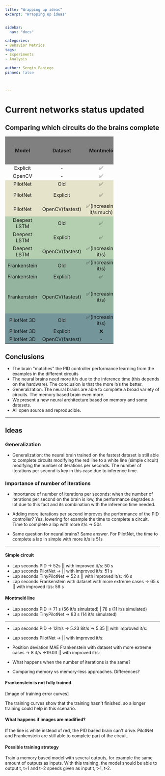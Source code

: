 ```yaml
---
title: "Wrapping up ideas"
excerpt: "Wrapping up ideas"


sidebar:
  nav: "docs"

categories:
- Behavior Metrics
tags:
- Experiments
- Analysis

author: Sergio Paniego
pinned: false



---
```



# Current networks status updated


<style>
    .page {
      padding-right: 0px;
    }
    .heatMap {
        width: 70%;
        text-align: center;
    }
    .heatMap th {
        background: grey;
        word-wrap: break-word;
        text-align: center;
    }
    .heatMap tr:nth-child(3) { background: #E5E3C9; }
    .heatMap tr:nth-child(4) { background: #E5E3C9; }
    .heatMap tr:nth-child(5) { background: #E5E3C9; }
    .heatMap tr:nth-child(6) { background: #B4CFB0; }
    .heatMap tr:nth-child(7) { background: #B4CFB0; }
    .heatMap tr:nth-child(8) { background: #B4CFB0; }
    .heatMap tr:nth-child(9) { background: #94B49F; }
    .heatMap tr:nth-child(10) { background: #94B49F; }
    .heatMap tr:nth-child(11) { background: #94B49F; }
    .heatMap tr:nth-child(12) { background: #74959A; }
    .heatMap tr:nth-child(13) { background: #74959A; }
    .heatMap tr:nth-child(14) { background: #74959A; }
    .heatMap tr:nth-child(15) { background: #789395; }
    .heatMap tr:nth-child(16) { background: #789395; }
    .heatMap tr:nth-child(17) { background: #789395; }
    .heatMap tr:nth-child(18) { background: #E5E3C9; }
    .heatMap tr:nth-child(19) { background: #E5E3C9; }
    .heatMap tr:nth-child(20) { background: #E5E3C9; }


    .heatMap-2 {
        width: 100%;
        text-align: center;
    }
    .heatMap-2 th {
        background: grey;
        word-wrap: break-word;
        text-align: center;
    }
    .heatMap-2 tr:nth-child(4) { background: #E5E3C9; }
    .heatMap-2 tr:nth-child(5) { background: #E5E3C9; }
    .heatMap-2 tr:nth-child(6) { background: #E5E3C9; }
    .heatMap-2 tr:nth-child(7) { background: #B4CFB0; }
    .heatMap-2 tr:nth-child(8) { background: #B4CFB0; }
    .heatMap-2 tr:nth-child(9) { background: #B4CFB0; }
</style>


## Comparing which circuits do the brains complete

<table class="heatMap">
<thead>
<tr>
  <th>Model</th>
  <th>Dataset</th>
  <th>Montmeló</th>
  <th>Simple circuit no red line</th>
  <th>Simple circuit no line no wall</th>
  <th>Simple circuit white road</th>
  <th>Simple circuit white road no line</th>
</tr>
</thead>
<tbody>
<tr>
  <td>Explicit</td>
  <td>-</td>
  <td>✅</td>
  <td>❌</td>
  <td>❌</td>
  <td>✅</td>
  <td>❌</td>
</tr>
<tr>
  <td>OpenCV</td>
  <td>-</td>
  <td>✅</td>
  <td>❌</td>
  <td>❌</td>
  <td>✅</td>
  <td>❌</td>
</tr>
<tr>
  <td>PilotNet</td>
  <td>Old</td>
  <td>✅</td>
  <td>❌</td>
  <td>✅</td>
  <td>✅</td>
  <td>❌</td>
</tr>
<tr>
  <td>PilotNet</td>
  <td>Explicit</td>
  <td>✅</td>
  <td>❌(last turns)</td>
  <td>❌(some turns ok)</td>
  <td>✅</td>
  <td>❌</td>
</tr>
<tr>
  <td>PilotNet</td>
  <td>OpenCV(fastest)</td>
  <td>✅(increasing it/s much)</td>
  <td>❌</td>
  <td>❌</td>
  <td>✅</td>
  <td>❌</td>
</tr>
<tr>
  <td>Deepest LSTM</td>
  <td>Old</td>
  <td>✅</td>
  <td>❌</td>
  <td>✅</td>
  <td>❌</td>
  <td>❌</td>
</tr>
<tr>
  <td>Deepest LSTM</td>
  <td>Explicit</td>
  <td>✅</td>
  <td>❌</td>
  <td>❌</td>
  <td>✅</td>
  <td>❌</td>
</tr>
<tr>
  <td>Deepest LSTM</td>
  <td>OpenCV(fastest)</td>
  <td>✅(increasing it/s)</td>
  <td>❌</td>
  <td>✅(over the grass)</td>
  <td>✅</td>
  <td>❌</td>
</tr>
<tr>
  <td>Frankenstein</td>
  <td>Old</td>
  <td>✅(increasing it/s)</td>
  <td>✅</td>
  <td>✅(over the grass)</td>
  <td>✅</td>
  <td>❌</td>
</tr>
<tr>
  <td>Frankenstein</td>
  <td>Explicit</td>
  <td>✅</td>
  <td>❌</td>
  <td>❌</td>
  <td>✅</td>
  <td>❌</td>
</tr>
<tr>
  <td>Frankenstein</td>
  <td>OpenCV(fastest)</td>
  <td>✅(increasing it/s)</td>
  <td>✅(increasing it/s)</td>
  <td>✅(over the grass and increasing it/s)</td>
  <td>✅(increasing it/s)</td>
  <td>✅(increasing it/s)</td>
</tr>
<tr>
  <td>PilotNet 3D</td>
  <td>Old</td>
  <td>✅(increasing it/s)</td>
  <td>❌</td>
  <td>❌</td>
  <td>✅</td>
  <td>❌</td>
</tr>
<tr>
  <td>PilotNet 3D</td>
  <td>Explicit</td>
  <td>❌</td>
  <td>❌</td>
  <td>❌</td>
  <td>❌</td>
  <td>❌</td>
</tr>
<tr>
  <td>PilotNet 3D</td>
  <td>OpenCV(fastest)</td>
  <td>-</td>
  <td>-</td>
  <td>-</td>
  <td>-</td>
  <td>-</td>
</tr>
</tbody>
</table>


## Conclusions

* The brain "matches" the PID controller performance learning from the examples in the different circuits
* The neural brains need more it/s due to the inference time (this depends on the hardware). The conclusion is that the more it/s the better.
* Generalization. The neural brains are able to complete a broad variety of circuits. The memory based brain even more.
* We present a new neural architecture based on memory and some datasets.
* All open source and reproducible.


----





## Ideas


### Generalization

* Generalization: the neural brain trained on the fastest dataset is still able to complete circuits modifying the red line to a white line (simple circuit) modifying the 
number of iterations per seconds. The number of iterations per second is key in this case due to inference time.

### Importance of number of iterations 


* Importance of number of iterations per seconds: when the number of iterations per second on the brain is low, the performance degrades a lot due to this fact and its combination with the 
inference time needed. 


* Adding more iterations per second improves the performance of the PID controller? Yes, lowering for example the time to complete a circuit. Time to complete a lap with more it/s -> 50s
* Same question for neural brains? Same answer. For PilotNet, the time to complete a lap in simple with more it/s is 51s

--- 

#### Simple circuit
* Lap seconds PID -> 52s \|\|  with improved it/s: 50 s
* Lap seconds PilotNet -> \|\|  with improved it/s: 51 s
* Lap seconds TinyPilotNet -> 52 s \|\|  with improved it/s: 46 s
* Lap seconds Frankenstein with dataset with more extreme cases -> 65 s \|\| with improved it/s: 56 s


#### Montmeló line

* Lap seconds PID -> 71 s (56 it/s simulated) | 78 s (11 it/s simulated)
* Lap seconds TinyPilotNet -> 83 s (14 it/s simulated)


--- 

* Lap seconds PID -> 12it/s -> 5.23 8it/s -> 5.35 \|\|  with improved it/s: 
* Lap seconds PilotNet -> \|\|  with improved it/s: 
* Position deviation  MAE Frankenstein with dataset with more extreme cases -> 8 it/s ->19.03 \|\| with improved it/s:



* What happens when the number of iterations is the same?
* Comparing memory vs memory-less approaches. Differences?

#### Frankenstein is not fully trained.

[Image of training error curves]

The training curves show that the training hasn't finished, so a longer training could help in this scenario.


#### What happens if images are modified?

If the line is white instead of red, the PID based brain can't drive. PilotNet and Frankenstein are still able to complete 
part of the circuit.


#### Possible training strategy

Train a memory based model with several outputs, for example the same amount of outputs as inputs. 
With this training, the model should be able to output t, t+1 and t+2 speeds given as input t, t-1, t-2. 

